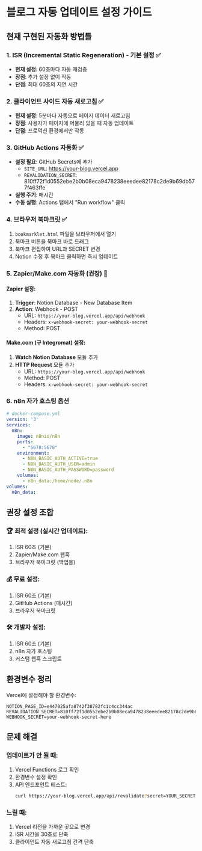 # 블로그 자동 업데이트 설정 가이드

## 현재 구현된 자동화 방법들

### 1. ISR (Incremental Static Regeneration) - 기본 설정 ✅
- **현재 설정**: 60초마다 자동 재검증
- **장점**: 추가 설정 없이 작동
- **단점**: 최대 60초의 지연 시간

### 2. 클라이언트 사이드 자동 새로고침 ✅
- **현재 설정**: 5분마다 자동으로 페이지 데이터 새로고침
- **장점**: 사용자가 페이지에 머물러 있을 때 자동 업데이트
- **단점**: 프로덕션 환경에서만 작동

### 3. GitHub Actions 자동화 ✅
- **설정 필요**: GitHub Secrets에 추가
  - `SITE_URL`: https://your-blog.vercel.app
  - `REVALIDATION_SECRET`: 810ff72f1d0552ebe2b0b08eca9478238eeedee82178c2de9b69db577f463ffe
- **실행 주기**: 매시간
- **수동 실행**: Actions 탭에서 "Run workflow" 클릭

### 4. 브라우저 북마크릿 ✅
1. `bookmarklet.html` 파일을 브라우저에서 열기
2. 북마크 버튼을 북마크 바로 드래그
3. 북마크 편집하여 URL과 SECRET 변경
4. Notion 수정 후 북마크 클릭하면 즉시 업데이트

### 5. Zapier/Make.com 자동화 (권장) 🚀

#### Zapier 설정:
1. **Trigger**: Notion Database - New Database Item
2. **Action**: Webhook - POST
   - URL: `https://your-blog.vercel.app/api/webhook`
   - Headers: `x-webhook-secret: your-webhook-secret`
   - Method: POST

#### Make.com (구 Integromat) 설정:
1. **Watch Notion Database** 모듈 추가
2. **HTTP Request** 모듈 추가
   - URL: `https://your-blog.vercel.app/api/webhook`
   - Method: POST
   - Headers: `x-webhook-secret: your-webhook-secret`

### 6. n8n 자가 호스팅 옵션
```yaml
# docker-compose.yml
version: '3'
services:
  n8n:
    image: n8nio/n8n
    ports:
      - "5678:5678"
    environment:
      - N8N_BASIC_AUTH_ACTIVE=true
      - N8N_BASIC_AUTH_USER=admin
      - N8N_BASIC_AUTH_PASSWORD=password
    volumes:
      - n8n_data:/home/node/.n8n
volumes:
  n8n_data:
```

## 권장 설정 조합

### 🏆 최적 설정 (실시간 업데이트):
1. ISR 60초 (기본)
2. Zapier/Make.com 웹훅
3. 브라우저 북마크릿 (백업용)

### 💰 무료 설정:
1. ISR 60초 (기본)
2. GitHub Actions (매시간)
3. 브라우저 북마크릿

### 🛠️ 개발자 설정:
1. ISR 60초 (기본)
2. n8n 자가 호스팅
3. 커스텀 웹훅 스크립트

## 환경변수 정리

Vercel에 설정해야 할 환경변수:
```
NOTION_PAGE_ID=e447025afa8742f38782fc1c4cc344ac
REVALIDATION_SECRET=810ff72f1d0552ebe2b0b08eca9478238eeedee82178c2de9b69db577f463ffe
WEBHOOK_SECRET=your-webhook-secret-here
```

## 문제 해결

### 업데이트가 안 될 때:
1. Vercel Functions 로그 확인
2. 환경변수 설정 확인
3. API 엔드포인트 테스트:
   ```bash
   curl https://your-blog.vercel.app/api/revalidate?secret=YOUR_SECRET
   ```

### 느릴 때:
1. Vercel 리전을 가까운 곳으로 변경
2. ISR 시간을 30초로 단축
3. 클라이언트 자동 새로고침 간격 단축